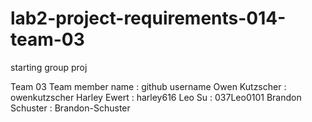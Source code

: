 # lab2-project-requirements-014-team-03
starting group proj

Team 03
Team member name : github username
Owen Kutzscher : owenkutzscher
Harley Ewert : harley616
Leo Su : 037Leo0101
Brandon Schuster : Brandon-Schuster
